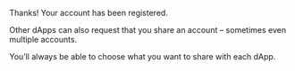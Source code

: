 Thanks! Your account has been registered.

Other dApps can also request that you share an account – sometimes even multiple accounts.

You’ll always be able to choose what you want to share with each dApp.
